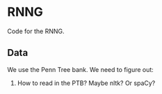 # RNNG

Code for the RNNG.


## Data

We use the Penn Tree bank. We need to figure out:

1. How to read in the PTB? Maybe nltk? Or spaCy?
